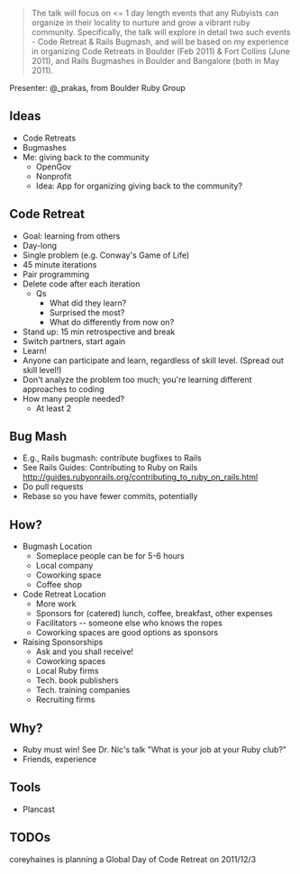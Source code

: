 > The talk will focus on <= 1 day length events that any Rubyists can organize in their locality to nurture and grow a vibrant ruby community.
Specifically, the talk will explore in detail two such events - Code Retreat & Rails Bugmash, and will be based on my experience in organizing Code Retreats in Boulder (Feb 2011) & Fort Collins (June 2011), and Rails Bugmashes in Boulder and Bangalore (both in May 2011).

Presenter: @_prakas, from Boulder Ruby Group

Ideas
-----

* Code Retreats
* Bugmashes
* Me: giving back to the community
  * OpenGov
  * Nonprofit
  * Idea: App for organizing giving back to the community?

Code Retreat
------------

* Goal: learning from others
* Day-long
* Single problem (e.g. Conway's Game of Life)
* 45 minute iterations
* Pair programming
* Delete code after each iteration
  * Qs
    * What did they learn?
    * Surprised the most?
    * What do differently from now on?
* Stand up: 15 min retrospective and break
* Switch partners, start again
* Learn!
* Anyone can participate and learn, regardless of skill level.  (Spread out skill level!)
* Don't analyze the problem too much; you're learning different approaches to coding
* How many people needed?
  * At least 2

Bug Mash
--------

* E.g., Rails bugmash: contribute bugfixes to Rails
* See Rails Guides: Contributing to Ruby on Rails http://guides.rubyonrails.org/contributing_to_ruby_on_rails.html
* Do pull requests
* Rebase so you have fewer commits, potentially

How?
----

* Bugmash Location
  * Someplace people can be for 5-6 hours
  * Local company
  * Coworking space
  * Coffee shop
* Code Retreat Location
  * More work
  * Sponsors for (catered) lunch, coffee, breakfast, other expenses
  * Facilitators -- someone else who knows the ropes
  * Coworking spaces are good options as sponsors
* Raising Sponsorships
  * Ask and you shall receive!
  * Coworking spaces
  * Local Ruby firms
  * Tech. book publishers
  * Tech. training companies
  * Recruiting firms

Why?
----

* Ruby must win!  See Dr. Nic's talk "What is your job at your Ruby club?"
* Friends, experience

Tools
-----

* Plancast

TODOs
-----

coreyhaines is planning a Global Day of Code Retreat on 2011/12/3
